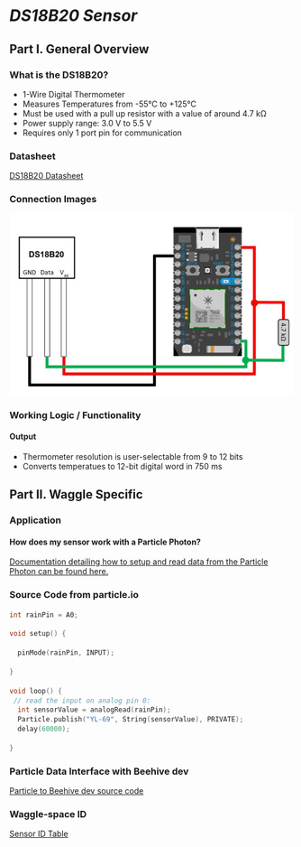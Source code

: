 # *DS18B20 Sensor*
## Part I. General Overview
### What is the DS18B20?

  * 1-Wire Digital Thermometer
  * Measures Temperatures from -55°C to +125°C
  * Must be used with a pull up resistor with a value of around 4.7 kΩ
  * Power supply range: 3.0 V to 5.5 V
  * Requires only 1 port pin for communication

### Datasheet
[DS18B20 Datasheet](https://github.com/charihara/Experimental_Sensors/blob/master/Datasheets/DS18B20_Data_Sheet.pdf)

### Connection Images
![image of DS18B20 connection](https://github.com/charihara/Experimental_Sensors/blob/master/Images/DS18B20_Connection.JPG)

### Working Logic / Functionality
#### Output

  * Thermometer resolution is user-selectable from 9 to 12 bits
  * Converts temperatues to 12-bit digital word in 750 ms

## Part II. Waggle Specific
### Application
#### How does my sensor work with a Particle Photon?
[Documentation detailing how to setup and read data from the Particle Photon can be found here.](https://github.com/charihara/Experimental_Sensors/blob/master/Photon_Instructions.md)
### Source Code from particle.io

```C 
int rainPin = A0;

void setup() {
    
  pinMode(rainPin, INPUT);

}

void loop() {
 // read the input on analog pin 0:
  int sensorValue = analogRead(rainPin);
  Particle.publish("YL-69", String(sensorValue), PRIVATE);
  delay(60000);

}
```
### Particle Data Interface with Beehive dev <a name="beehive"></a>
[Particle to Beehive dev source code](https://github.com/JordanFleming/sensor_documentation/blob/master/Particle_to_Beehive_plugin)
### Waggle-space ID
[Sensor ID Table](https://github.com/JordanFleming/sensor_documentation/blob/master/Sensor_IDs.md)
